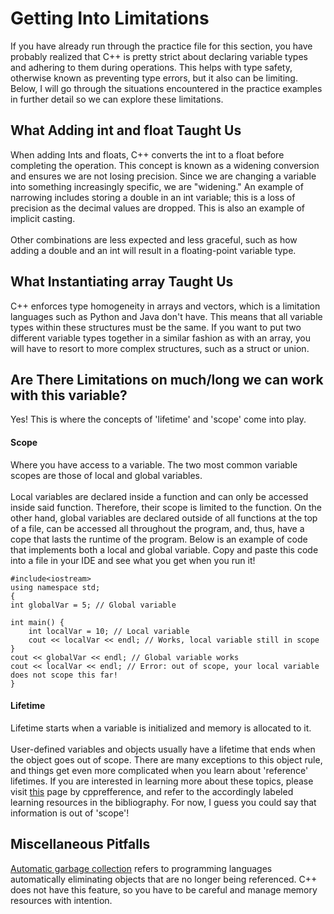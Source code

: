 # Getting Into Limitations
If you have already run through the practice file for this section, you have probably realized that C++ is pretty strict about declaring variable types and adhering to them during operations. This helps with type safety, otherwise known as preventing type errors, but it also can be limiting. Below, I will go through the situations encountered in the practice examples in further detail so we can explore these limitations.

## What Adding int and float Taught Us
When adding Ints and floats, C++ converts the int to a float before completing the operation. This concept is known as a widening conversion and ensures we are not losing precision. Since we are changing a variable into something increasingly specific, we are "widening." An example of narrowing includes storing a double in an int variable; this is a loss of precision as the decimal values are dropped. This is also an example of implicit casting. 
<br>
<br>
Other combinations are less expected and less graceful, such as how adding a double and an int will result in a floating-point variable type.

## What Instantiating array Taught Us
C++ enforces type homogeneity in arrays and vectors, which is a limitation languages such as Python and Java don't have. This means that all variable types within these structures must be the same. If you want to put two different variable types together in a similar fashion as with an array, you will have to resort to more complex structures, such as a struct or union.

## Are There Limitations on much/long we can work with this variable?
Yes! This is where the concepts of 'lifetime' and 'scope' come into play. <br>

#### Scope
Where you have access to a variable. The two most common variable scopes are those of local and global variables.  <br> <br> 
Local variables are declared inside a function and can only be accessed inside said function. Therefore, their scope is limited to the function. On the other hand, global variables are declared outside of all functions at the top of a file, can be accessed all throughout the program, and, thus, have a cope that lasts the runtime of the program. Below is an example of code that implements both a local and global variable. Copy and paste this code into a file in your IDE and see what you get when you run it!
```
#include<iostream> 
using namespace std; 
{
int globalVar = 5; // Global variable

int main() {
    int localVar = 10; // Local variable
    cout << localVar << endl; // Works, local variable still in scope
}
cout << globalVar << endl; // Global variable works
cout << localVar << endl; // Error: out of scope, your local variable does not scope this far!
}
```

#### Lifetime
Lifetime starts when a variable is initialized and memory is allocated to it. <br> <br> 
User-defined variables and objects usually have a lifetime that ends when the object goes out of scope. There are many exceptions to this object rule, and things get even more complicated when you learn about 'reference' lifetimes. If you are interested in learning more about these topics, please visit [this](https://en.cppreference.com/w/cpp/language/lifetime) page by cpprefference, and refer to the accordingly labeled learning resources in the bibliography. For now, I guess you could say that information is out of 'scope'!

## Miscellaneous Pitfalls
[Automatic garbage collection](https://www.geeksforgeeks.org/garbage-collection-python/) refers to programming languages automatically eliminating objects that are no longer being referenced. C++ does not have this feature, so you have to be careful and manage memory resources with intention.

